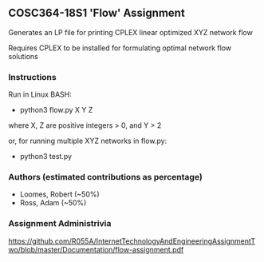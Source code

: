 ## COSC364-18S1 'Flow' Assignment

Generates an LP file for printing CPLEX linear optimized XYZ network flow

Requires CPLEX to be installed for formulating optimal network flow solutions

### Instructions

Run in Linux BASH:

 * python3 flow.py X Y Z

where X, Z are positive integers > 0, and Y > 2

or, for running multiple XYZ networks in flow.py:

 * python3 test.py

### Authors (estimated contributions as percentage)

 * Loomes, Robert (~50%)
 * Ross, Adam (~50%)

### Assignment Administrivia

https://github.com/R055A/InternetTechnologyAndEngineeringAssignmentTwo/blob/master/Documentation/flow-assignment.pdf

